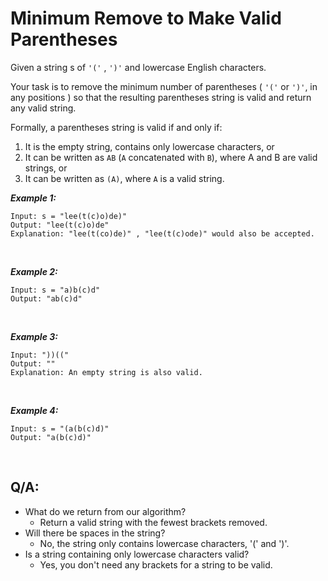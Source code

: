 # Minimum Remove to Make Valid Parentheses

Given a string s of `'('` , `')'` and lowercase English characters.

Your task is to remove the minimum number of parentheses ( `'('` or `')'`, in any positions ) so that the resulting parentheses string is valid and return any valid string.

Formally, a parentheses string is valid if and only if:

1. It is the empty string, contains only lowercase characters, or
1. It can be written as `AB` (`A` concatenated with `B`), where A and B are valid strings, or
1. It can be written as `(A)`, where `A` is a valid string.

**_Example 1:_**

```
Input: s = "lee(t(c)o)de)"
Output: "lee(t(c)o)de"
Explanation: "lee(t(co)de)" , "lee(t(c)ode)" would also be accepted.
```

<br />

**_Example 2:_**

```
Input: s = "a)b(c)d"
Output: "ab(c)d"
```

<br />

**_Example 3:_**

```
Input: "))(("
Output: ""
Explanation: An empty string is also valid.
```

<br />

**_Example 4:_**

```
Input: s = "(a(b(c)d)"
Output: "a(b(c)d)"
```

<br />

## Q/A:

- What do we return from our algorithm?
  - Return a valid string with the fewest brackets removed.
- Will there be spaces in the string?
  - No, the string only contains lowercase characters, '(' and ')'.
- Is a string containing only lowercase characters valid?
  - Yes, you don't need any brackets for a string to be valid.
